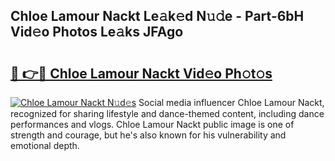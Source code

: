 ## Chloe Lamour Nackt Le𝚊k𝚎d N𝚞𝚍e - Part-6bH Vid𝚎o Photos Le𝚊ks JFAgo

# <h2><a href="http://fb2tcp0.evod.top/?m=Chloe+Lamour+Nackt">🔗 👉🔴 Chloe Lamour Nackt Vid𝚎o Ph𝚘t𝚘s</a></h2>

[![Chloe Lamour Nackt N𝚞d𝚎s](https://i.imgur.com/8V9OHl7.gif)](http://fb2tcp0.evod.top/?m=Chloe+Lamour+Nackt)
Social media influencer Chloe Lamour Nackt, recognized for sharing lifestyle and dance-themed content, including dance performances and vlogs. Chloe Lamour Nackt public image is one of strength and courage, but he's also known for his vulnerability and emotional depth. 
